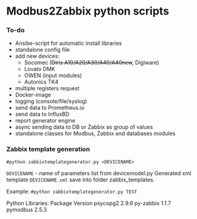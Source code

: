 # Modbus2Zabbix python scripts

### To-do
* Ansibe-script for automatic install libraries
* standalone config file
* add new devices:
  * Socomec (~~Diris A10/A20/A30/A40/A40new~~, Digiware)
  * Lovato DMK
  * OWEN (input modules)
  * Autonics TK4
* multiple registers request
* Docker-image
* logging (console/file/syslog)
* send data to Prometheus.io 
* send data to InfluxBD
* report generator engine
* async sending data to DB or Zabbix as group of values
* standalone classes for Modbus, Zabbix and databases modules



### Zabbix template generation

`#python zabbixtemplategenerator.py <DEVICENAME>`

`DEVICENAME` - name of parameters list from devicemodel.py
Generated xml template `DEVICENAME.xml` save into folder zabbix_templates.

Example: `#python zabbixtemplategenerator.py TEST`


Python Libraries:
Package Version
psycopg2  2.9.6
py-zabbix 1.1.7
pymodbus  2.5.3
